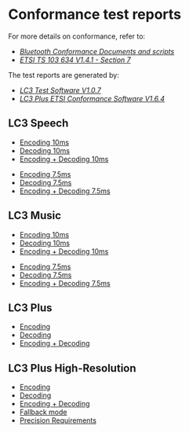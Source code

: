 # Conformance test reports

For more details on conformance, refer to:
- [_Bluetooth Conformance Documents and scripts_](https://www.bluetooth.com/specifications/specs/low-complexity-communication-codec-1-0/)
- [_ETSI TS 103 634 V1.4.1 - Section 7_](https://www.etsi.org/deliver/etsi_ts/103600_103699/103634/01.04.01_60/ts_103634v010401p.pdf)

The test reports are generated by:
- [_LC3 Test Software V1.0.7_](https://www.bluetooth.com/specifications/specs/low-complexity-communication-codec-1-0/)
- [_LC3 Plus ETSI Conformance Software V1.6.4_](https://www.etsi.org/deliver/etsi_ts/103600_103699/103634/01.03.01_60/ts_103634v010301p0.zip)

## LC3 Speech

* [Encoding 10ms](https://raw.githack.com/google/liblc3/main/conformance/speech_encode_10m.html)
* [Decoding 10ms](https://raw.githack.com/google/liblc3/main/conformance/speech_decode_10m.html)
* [Encoding + Decoding 10ms](https://raw.githack.com/google/liblc3/main/conformance/speech_encdec_10m.html)

<!-- -->

* [Encoding 7.5ms](https://raw.githack.com/google/liblc3/main/conformance/speech_encode_7m5.html)
* [Decoding 7.5ms](https://raw.githack.com/google/liblc3/main/conformance/speech_decode_7m5.html)
* [Encoding + Decoding 7.5ms](https://raw.githack.com/google/liblc3/main/conformance/speech_encdec_7m5.html)

## LC3 Music

* [Encoding 10ms](https://raw.githack.com/google/liblc3/main/conformance/music_encode_10m.html)
* [Decoding 10ms](https://raw.githack.com/google/liblc3/main/conformance/music_decode_10m.html)
* [Encoding + Decoding 10ms](https://raw.githack.com/google/liblc3/main/conformance/music_encdec_10m.html)

<!-- -->

* [Encoding 7.5ms](https://raw.githack.com/google/liblc3/main/conformance/music_encode_7m5.html)
* [Decoding 7.5ms](https://raw.githack.com/google/liblc3/main/conformance/music_decode_7m5.html)
* [Encoding + Decoding 7.5ms](https://raw.githack.com/google/liblc3/main/conformance/music_encdec_7m5.html)

## LC3 Plus

* [Encoding](https://raw.githack.com/google/liblc3/main/conformance/lc3plus_encode.html)
* [Decoding](https://raw.githack.com/google/liblc3/main/conformance/lc3plus_decode.html)
* [Encoding + Decoding](https://raw.githack.com/google/liblc3/main/conformance/lc3plus_encdec.html)

## LC3 Plus High-Resolution

* [Encoding](https://raw.githack.com/google/liblc3/main/conformance/lc3plus_hr_encode.html)
* [Decoding](https://raw.githack.com/google/liblc3/main/conformance/lc3plus_hr_decode.html)
* [Encoding + Decoding](https://raw.githack.com/google/liblc3/main/conformance/lc3plus_hr_encdec.html)
* [Fallback mode](https://raw.githack.com/google/liblc3/main/conformance/lc3plus_hr_fallback.html)
* [Precision Requirements](https://raw.githack.com/google/liblc3/main/conformance/lc3plus_hr_precision.html)

